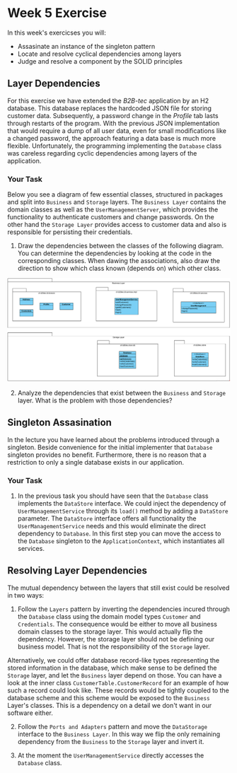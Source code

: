 # Week 5 Exercise

In this week's exercicses you will:
* Assasinate an instance of the singleton pattern
* Locate and resolve cyclical dependencies among layers
* Judge and resolve a component by the SOLID principles

## Layer Dependencies

For this exercise we have extended the *B2B-tec* application by an H2 database. This database replaces the hardcoded JSON file for storing customer data. Subsequently, a password change in the *Profile* tab lasts through restarts of the program. With the previous JSON implementation that would require a dump of all user data, even for small modifications like a changed password, the approach featuring a data base is much more flexible. Unfortunately, the programming implementing the `Database` class was careless regarding cyclic dependencies among layers of the application.

### Your Task

Below you see a diagram of few essential classes, structured in packages and split into `Business` and `Storage` layers. The `Business Layer` contains the domain classes as well as the `UserManagementServer`, which provides the functionality to authenticate customers and change passwords. On the other hand the `Storage Layer` provides access to customer data and also is responsible for persisting their credentials. 

1. Draw the dependencies between the classes of the following diagram. You can determine the dependencies by looking at the code in the corresponding classes. When dawing the associations, also draw the direction to show which class known (depends on) which other class.

![Packages](images/Ex5.1%20Package%20Diagram%20Template.png)

2. Analyze the dependencies that exist between the `Business` and `Storage` layer. What is the problem with those dependencies?

## Singleton Assasination

In the lecture you have learned about the problems introduced through a singleton. Beside convenience for the initial implementer that `Database` singleton provides no benefit. Furthermore, there is no reason that a restriction to only a single database exists in our application.

### Your Task
1. In the previous task you should have seen that the `Database` class implements the `DataStore` interface. We could inject the dependency of `UserManagementService` through its `load()` method by adding a `DataStore` parameter. The `DataStore` interface offers all functionality the `UserManagementService` needs and this would eliminate the direct dependency to `Database`. In this first step you can move the access to the `Database` singleton to the `ApplicationContext`, which instantiates all services.


## Resolving Layer Dependencies
The mutual dependency between the layers that still exist could be resolved in two ways:

1. Follow the `Layers` pattern by inverting the dependencies incured through the `Database` class using the domain model types `Customer` and `Credentials`. The consequence would be either to move all business domain classes to the storage layer. This would actually flip the dependency. However, the storage layer should not be defining our business model. That is not the responsibility of the `Storage` layer. 

Alternatively, we could offer database record-like types representing the stored information in the database, which make sense to be defined the `Storage` layer, and let the `Business` layer depend on those. You can have a look at the inner class `CustomerTable.CustomerRecord` for an example of how such a record could look like. These records would be tightly coupled to the database scheme and this scheme would be exposed to the `Business` Layer's classes. This is a dependency on a detail we don't want in our software either.

2. Follow the `Ports and Adapters` pattern and move the `DataStorage` interface to the `Business Layer`. In this way we flip the only remaining dependency from the `Business` to the `Storage` layer and invert it.

3. At the moment the `UserManagementService` directly accesses the `Database` class. 






